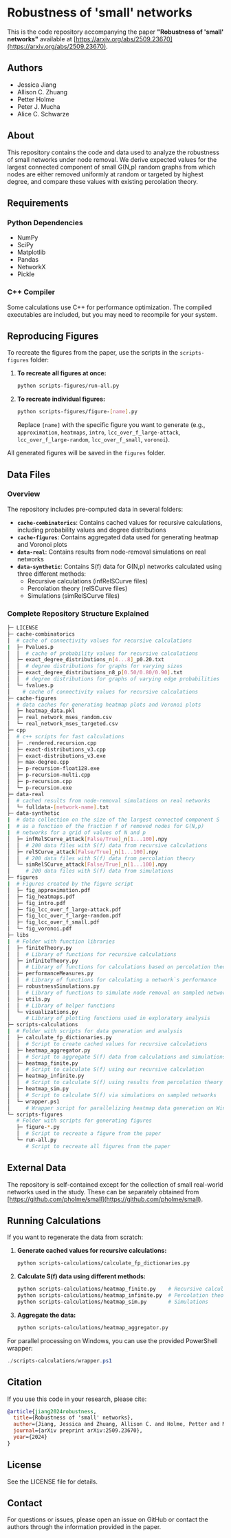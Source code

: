 # Robustness of 'small' networks

This is the code repository accompanying the paper **"Robustness of 'small' networks"** available at [https://arxiv.org/abs/2509.23670](https://arxiv.org/abs/2509.23670).

## Authors

- Jessica Jiang
- Allison C. Zhuang
- Petter Holme
- Peter J. Mucha
- Alice C. Schwarze

## About

This repository contains the code and data used to analyze the robustness of small networks under node removal. We derive expected values for the largest connected component of small G(N,p) random graphs from which nodes are either removed uniformly at random or targeted by highest degree, and compare these values with existing percolation theory.

## Requirements

### Python Dependencies
- NumPy
- SciPy
- Matplotlib
- Pandas
- NetworkX
- Pickle

### C++ Compiler
Some calculations use C++ for performance optimization. The compiled executables are included, but you may need to recompile for your system.

## Reproducing Figures

To recreate the figures from the paper, use the scripts in the `scripts-figures` folder:

1. **To recreate all figures at once:**
   ```bash
   python scripts-figures/run-all.py
   ```

2. **To recreate individual figures:**
   ```bash
   python scripts-figures/figure-[name].py
   ```
   
   Replace `[name]` with the specific figure you want to generate (e.g., `approximation`, `heatmaps`, `intro`, `lcc_over_f_large-attack`, `lcc_over_f_large-random`, `lcc_over_f_small`, `voronoi`).

All generated figures will be saved in the `figures` folder.

## Data Files

### Overview

The repository includes pre-computed data in several folders:

- **`cache-combinatorics`**: Contains cached values for recursive calculations, including probability values and degree distributions
- **`cache-figures`**: Contains aggregated data used for generating heatmap and Voronoi plots
- **`data-real`**: Contains results from node-removal simulations on real networks
- **`data-synthetic`**: Contains S(f) data for G(N,p) networks calculated using three different methods:
  - Recursive calculations (infRelSCurve files)
  - Percolation theory (relSCurve files)  
  - Simulations (simRelSCurve files)

### Complete Repository Structure Explained

```bash
├─ LICENSE  
├─ cache-combinatorics  
│  # cache of connectivity values for recursive calculations
|  ├─ Pvalues.p  
│  │  # cache of probability values for recursive calculations
│  ├─ exact_degree_distributions_n[4...8]_p0.20.txt  
│  │  # degree distributions for graphs for varying sizes
│  ├─ exact_degree_distributions_n8_p[0.50/0.80/0.90].txt  
│  │  # degree distributions for graphs of varying edge probabilities
│  └─ fvalues.p  
│    # cache of connectivity values for recursive calculations
├─ cache-figures  
│  # data caches for generating heatmap plots and Voronoi plots
│  ├─ heatmap_data.pkl  
│  ├─ real_network_mses_random.csv  
│  └─ real_network_mses_targeted.csv  
├─ cpp  
│  # c++ scripts for fast calculations
│  ├─ .rendered.recursion.cpp  
│  ├─ exact-distributions_v3.cpp  
│  ├─ exact-distributions_v3.exe  
│  ├─ max-degree.cpp  
│  ├─ p-recursion-float128.exe  
│  ├─ p-recursion-multi.cpp  
│  ├─ p-recursion.cpp  
│  └─ p-recursion.exe  
├─ data-real  
│  # cached results from node-removal simulations on real networks
│  └─ fulldata-[network-name].txt  
├─ data-synthetic  
|  # data collection on the size of the largest connected component S  
|  # as a function of the fraction f of removed nodes for G(N,p)
|  # networks for a grid of values of N and p
│  ├─ infRelSCurve_attack[False/True]_n[1...100].npy  
│  │  # 200 data files with S(f) data from recursive calculations
│  ├─ relSCurve_attack[False/True]_n[1...100].npy  
│  │  # 200 data files with S(f) data from percolation theory
│  └─ simRelSCurve_attack[False/True]_n[1...100].npy  
│     # 200 data files with S(f) data from simulations
├─ figures  
|  # Figures created by the figure script
│  ├─ fig_approximation.pdf  
│  ├─ fig_heatmaps.pdf  
│  ├─ fig_intro.pdf  
│  ├─ fig_lcc_over_f_large-attack.pdf  
│  ├─ fig_lcc_over_f_large-random.pdf  
│  ├─ fig_lcc_over_f_small.pdf  
│  └─ fig_voronoi.pdf  
├─ libs  
|  # Folder with function libraries
│  ├─ finiteTheory.py  
│  │  # Library of functions for recursive calculations
│  ├─ infiniteTheory.py  
│  │  # Library of functions for calculations based on percolation theory
│  ├─ performanceMeasures.py  
│  │  # Library of functions for calculating a network`s performance
│  ├─ robustnessSimulations.py  
│  │  # Library of functions to simulate node removal on sampled networks
│  ├─ utils.py  
│  │  # Library of helper functions
│  └─ visualizations.py  
│     # Library of plotting functions used in exploratory analysis
├─ scripts-calculations  
|  # Folder with scripts for data generation and analysis
│  ├─ calculate_fp_dictionaries.py  
│  │  # Script to create cached values for recursive calculations
│  ├─ heatmap_aggregator.py  
│  │  # Script to aggregate S(f) data from calculations and simulations
│  ├─ heatmap_finite.py  
│  │  # Script to calculate S(f) using our recursive calculation
│  ├─ heatmap_infinite.py  
│  │  # Script to calculate S(f) using results from percolation theory
│  ├─ heatmap_sim.py  
│  │  # Script to calculate S(f) via simulations on sampled networks
│  └─ wrapper.ps1  
│     # Wrapper script for parallelizing heatmap data generation on Windows
└─ scripts-figures  
   # Folder with scripts for generating figures
   ├─ figure-*.py  
   │  # Script to recreate a figure from the paper
   └─ run-all.py  
      # Script to recreate all figures from the paper
```

## External Data

The repository is self-contained except for the collection of small real-world networks used in the study. These can be separately obtained from [https://github.com/pholme/small](https://github.com/pholme/small).

## Running Calculations

If you want to regenerate the data from scratch:

1. **Generate cached values for recursive calculations:**
   ```bash
   python scripts-calculations/calculate_fp_dictionaries.py
   ```

2. **Calculate S(f) data using different methods:**
   ```bash
   python scripts-calculations/heatmap_finite.py    # Recursive calculation
   python scripts-calculations/heatmap_infinite.py  # Percolation theory
   python scripts-calculations/heatmap_sim.py       # Simulations
   ```

3. **Aggregate the data:**
   ```bash
   python scripts-calculations/heatmap_aggregator.py
   ```

For parallel processing on Windows, you can use the provided PowerShell wrapper:
```powershell
./scripts-calculations/wrapper.ps1
```

## Citation

If you use this code in your research, please cite:

```bibtex
@article{jiang2024robustness,
  title={Robustness of 'small' networks},
  author={Jiang, Jessica and Zhuang, Allison C. and Holme, Petter and Mucha, Peter J. and Schwarze, Alice C.},
  journal={arXiv preprint arXiv:2509.23670},
  year={2024}
}
```

## License

See the LICENSE file for details.

## Contact

For questions or issues, please open an issue on GitHub or contact the authors through the information provided in the paper.